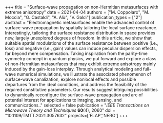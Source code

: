 +++
title = "Surface-wave propagation on non-Hermitian metasurfaces with extreme anisotropy"
date = 2021-04-04
authors = ["M. Coppolaro", "M. Moccia", "G. Castaldi", "A. Alù", "V. Galdi"]
publication_types = ["2"]
abstract = "Electromagnetic metasurfaces enable the advanced control of surface-wave propagation by spatially tailoring the local surface reactance. Interestingly, tailoring the surface resistance distribution in space provides new, largely unexplored degrees of freedom. In this article, we show that suitable spatial modulations of the surface resistance between positive (i.e., loss) and negative (i.e., gain) values can induce peculiar dispersion effects, far beyond mere compensation. Taking inspiration from the parity-time symmetry concept in quantum physics, we put forward and explore a class of non-Hermitian metasurfaces that may exhibit extreme anisotropy mainly induced by the gain-loss interplay. Through analytical modeling and full-wave numerical simulations, we illustrate the associated phenomenon of surface-wave canalization, explore nonlocal effects and possible departures from the ideal conditions, and address the feasibility of the required constitutive parameters. Our results suggest intriguing possibilities to dynamically reconfigure the surface-wave propagation and are of potential interest for applications to imaging, sensing, and communications.."
selected = false
publication = "*IEEE Transactions on Microwave Theory and Techniques* **60**(4), 2060"
doi = "10.1109/TMTT.2021.3057632"
projects=['FLAP','NERO']
+++
